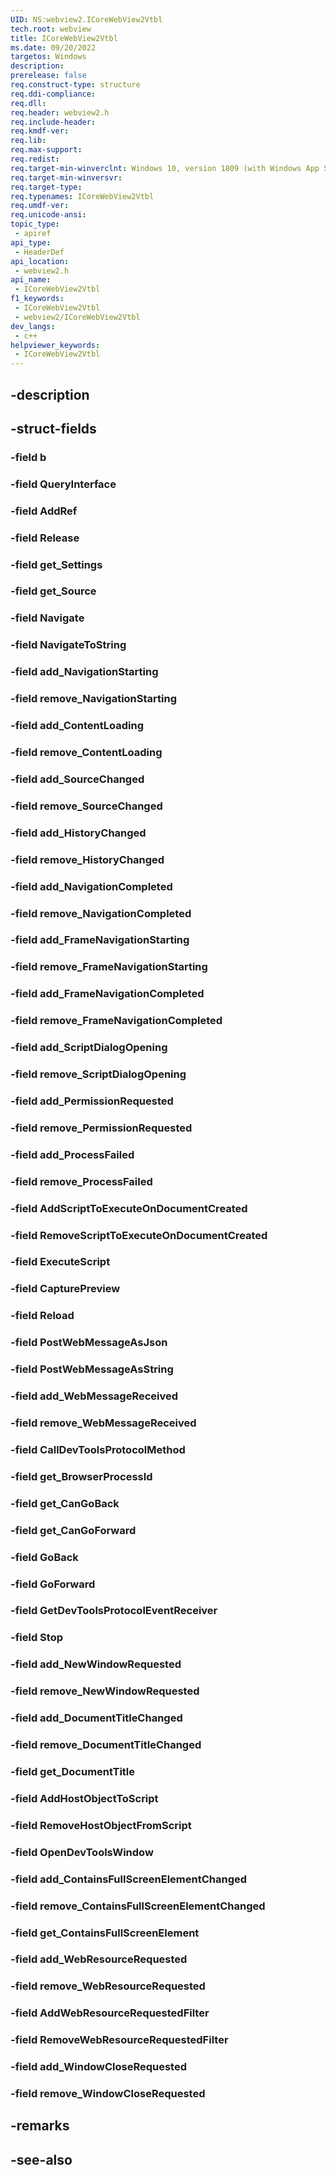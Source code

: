 ```yaml
---
UID: NS:webview2.ICoreWebView2Vtbl
tech.root: webview
title: ICoreWebView2Vtbl
ms.date: 09/20/2022
targetos: Windows
description: 
prerelease: false
req.construct-type: structure
req.ddi-compliance: 
req.dll: 
req.header: webview2.h
req.include-header: 
req.kmdf-ver: 
req.lib: 
req.max-support: 
req.redist: 
req.target-min-winverclnt: Windows 10, version 1809 (with Windows App SDK 1.1 or later)
req.target-min-winversvr: 
req.target-type: 
req.typenames: ICoreWebView2Vtbl
req.umdf-ver: 
req.unicode-ansi: 
topic_type:
 - apiref
api_type:
 - HeaderDef
api_location:
 - webview2.h
api_name:
 - ICoreWebView2Vtbl
f1_keywords:
 - ICoreWebView2Vtbl
 - webview2/ICoreWebView2Vtbl
dev_langs:
 - c++
helpviewer_keywords:
 - ICoreWebView2Vtbl
---
```


## -description

## -struct-fields

### -field b

### -field QueryInterface

### -field AddRef

### -field Release

### -field get_Settings

### -field get_Source

### -field Navigate

### -field NavigateToString

### -field add_NavigationStarting

### -field remove_NavigationStarting

### -field add_ContentLoading

### -field remove_ContentLoading

### -field add_SourceChanged

### -field remove_SourceChanged

### -field add_HistoryChanged

### -field remove_HistoryChanged

### -field add_NavigationCompleted

### -field remove_NavigationCompleted

### -field add_FrameNavigationStarting

### -field remove_FrameNavigationStarting

### -field add_FrameNavigationCompleted

### -field remove_FrameNavigationCompleted

### -field add_ScriptDialogOpening

### -field remove_ScriptDialogOpening

### -field add_PermissionRequested

### -field remove_PermissionRequested

### -field add_ProcessFailed

### -field remove_ProcessFailed

### -field AddScriptToExecuteOnDocumentCreated

### -field RemoveScriptToExecuteOnDocumentCreated

### -field ExecuteScript

### -field CapturePreview

### -field Reload

### -field PostWebMessageAsJson

### -field PostWebMessageAsString

### -field add_WebMessageReceived

### -field remove_WebMessageReceived

### -field CallDevToolsProtocolMethod

### -field get_BrowserProcessId

### -field get_CanGoBack

### -field get_CanGoForward

### -field GoBack

### -field GoForward

### -field GetDevToolsProtocolEventReceiver

### -field Stop

### -field add_NewWindowRequested

### -field remove_NewWindowRequested

### -field add_DocumentTitleChanged

### -field remove_DocumentTitleChanged

### -field get_DocumentTitle

### -field AddHostObjectToScript

### -field RemoveHostObjectFromScript

### -field OpenDevToolsWindow

### -field add_ContainsFullScreenElementChanged

### -field remove_ContainsFullScreenElementChanged

### -field get_ContainsFullScreenElement

### -field add_WebResourceRequested

### -field remove_WebResourceRequested

### -field AddWebResourceRequestedFilter

### -field RemoveWebResourceRequestedFilter

### -field add_WindowCloseRequested

### -field remove_WindowCloseRequested

## -remarks

## -see-also

